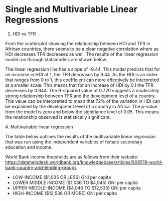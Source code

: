 
# Single and Multivariable Linear Regressions
1. HDI vs TFR


From the scatterplot showing the relationship between HDI and TFR in African countries, there seems to be a clear negative correlation where as HDI decreases TFR decreases as well. The results of the linear regression model run through statsmodels are shown below.  

The linear regression line has a  slope of -9.44. This model predicts that for an increase in HDI of 1, the TFR decreases by 9.44. As the HDI is an index that ranges from 0 to 1, this coefficient can more effectively be interpreted at a smaller scale. This means that for an increase of HDI by 0.1 the TFR decreases by 0.944. The R-squared value of 0.720 suggests a moderately strong relationship between TFR and the development level of a country. This value can be interpretted to mean that 72% of the variation in HDI can be explained by the development level of a country in Africa. The p-value from the model is zero and below the signifiance level of 0.05. This means the relationship observed is statistically significant. 


#. Multivariable linear regression

The table below outlines the results of the multivariable linear regression that was run using the independent variables of female secondary education and income.



World Bank income thresholds are as follows from their website:  https://datahelpdesk.worldbank.org/knowledgebase/articles/906519-world-bank-country-and-lending-groups 
* LOW-INCOME  ($1,035 OR LESS)    GNI per capita
* LOWER MIDDLE INCOME ($1,036 TO $4,045)  GNI per capita
* UPPER-MIDDLE-INCOME  ($4,046 TO $12,535) GNI per capita
* HIGH-INCOME  ($12,536 OR MORE) GNI per capita






